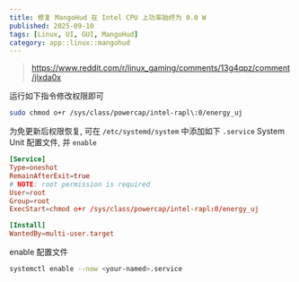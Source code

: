 ```yaml
---
title: 修复 MangoHud 在 Intel CPU 上功率始终为 0.0 W
published: 2025-09-10
tags: [Linux, UI, GUI, MangoHud]
category: app::linux::mangohud
---
```


> <https://www.reddit.com/r/linux_gaming/comments/13g4qpz/comment/jlxda0x>

运行如下指令修改权限即可
```sh
sudo chmod o+r /sys/class/powercap/intel-rapl\:0/energy_uj
```

为免更新后权限恢复, 可在 `/etc/systemd/system` 中添加如下 `.service` System Unit 配置文件, 并 `enable`
```conf
[Service]
Type=oneshot
RemainAfterExit=true
# NOTE: root permission is required
User=root
Group=root
ExecStart=chmod o+r /sys/class/powercap/intel-rapl:0/energy_uj

[Install]
WantedBy=multi-user.target
```

enable 配置文件
```sh
systemctl enable --now <your-named>.service
```
